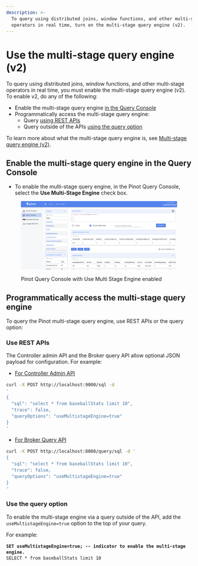 ```yaml
---
description: >-
  To query using distributed joins, window functions, and other multi-stage
  operators in real time, turn on the multi-stage query engine (v2).
---
```


# Use the multi-stage query engine (v2)

To query using distributed joins, window functions, and other multi-stage operators in real time, you must enable the multi-stage query engine (v2). To enable v2, do any of the following:

* Enable the multi-stage query engine [in the Query Console](v2-multi-stage-query-engine.md#enable-the-multi-stage-query-engine-in-the-query-console)
* Programmatically access the multi-stage query engine:
  * Query [using REST APIs](v2-multi-stage-query-engine.md#use-rest-apis)
  * Query outside of the APIs [using the query option](v2-multi-stage-query-engine.md#use-the-query-option)

To learn more about what the multi-stage query engine is, see [Multi-stage query engine (v2)](../../reference/cluster-1.md).&#x20;

## Enable the multi-stage query engine in the Query Console

* To enable the multi-stage query engine, in the Pinot Query Console, select the **Use Multi-Stage Engine** check box.

<figure><img src="../../.gitbook/assets/Screenshot 2023-09-14 at 9.59.22 AM.png" alt=""><figcaption><p>Pinot Query Console with Use Multi Stage Engine enabled</p></figcaption></figure>

## Programmatically access the multi-stage query engine

To query the Pinot multi-stage query engine, use REST APIs or the query option:

### Use REST APIs

The Controller admin API and the Broker query API allow optional JSON payload for configuration. For example:

* [For Controller Admin API](../../users/api/pinot-rest-admin-interface.md)

```bash
curl -X POST http://localhost:9000/sql -d 
'
{
  "sql": "select * from baseballStats limit 10",
  "trace": false,
  "queryOptions": "useMultistageEngine=true"
}
'
```

* [For Broker Query API](../../users/api/querying-pinot-using-standard-sql/)

```bash
curl -X POST http://localhost:8000/query/sql -d '
{
  "sql": "select * from baseballStats limit 10",
  "trace": false,
  "queryOptions": "useMultistageEngine=true"
}
'
```

### Use the query option

To enable the multi-stage engine via a query outside of the API, add the `useMultistageEngine=true` option to the top of your query.&#x20;

For example:

<pre class="language-sql"><code class="lang-sql"><strong>SET useMultistageEngine=true; -- indicator to enable the multi-stage engine.
</strong>SELECT * from baseballStats limit 10
</code></pre>
